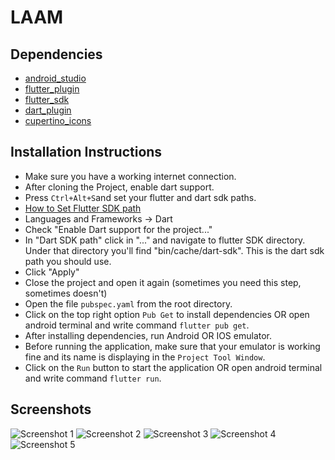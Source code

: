 # LAAM

## Dependencies

* [android_studio](https://developer.android.com/studio)​
* [flutter_plugin](https://flutter.dev/docs/development/tools/android-studio)
* [flutter_sdk](https://flutter.dev/docs/get-started/install)
* [dart_plugin](https://pub.dev/packages/cupertino_icons)
* [cupertino_icons](https://pub.dev/packages/cupertino_icons)
​
## Installation Instructions

* Make sure you have a working internet connection.
* After cloning the Project, enable dart support.
* Press `Ctrl+Alt+S`and set your flutter and dart sdk paths. 
* [How to Set Flutter SDK path](https://flutter.dev/docs/get-started/install)
* Languages and Frameworks -> Dart
* Check "Enable Dart support for the project..."
* In "Dart SDK path" click in "..." and navigate to flutter SDK directory. Under that directory you'll find "bin/cache/dart-sdk". This is the dart sdk path you should use.
* Click "Apply"
* Close the project and open it again (sometimes you need this step, sometimes doesn't)
* Open the file `pubspec.yaml` from the root directory. 
* Click on the top right option `Pub Get` to install dependencies OR open android terminal and write command `flutter pub get`.
* After installing dependencies, run Android OR IOS emulator.
* Before running the application, make sure that your emulator is working fine and its name is displaying in the `Project Tool Window`.
* Click on the `Run` button to start the application OR open android terminal and write command `flutter run`.

## Screenshots

![Screenshot 1](images/screenshots/1.png)
![Screenshot 2](images/screenshots/2.png)
![Screenshot 3](images/screenshots/3.png)
![Screenshot 4](images/screenshots/4.png)
![Screenshot 5](images/screenshots/5.png)